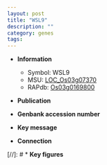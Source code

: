```yaml
---
layout: post
title: "WSL9"
description: ""
category: genes
tags: 
---
```


* **Information**  
    + Symbol: WSL9  
    + MSU: [LOC_Os03g07370](http://rice.uga.edu/cgi-bin/ORF_infopage.cgi?orf=LOC_Os03g07370)  
    + RAPdb: [Os03g0169800](http://rapdb.dna.affrc.go.jp/viewer/gbrowse_details/irgsp1?name=Os03g0169800)  

* **Publication**  

* **Genbank accession number**  

* **Key message**  

* **Connection**  

[//]: # * **Key figures**  


